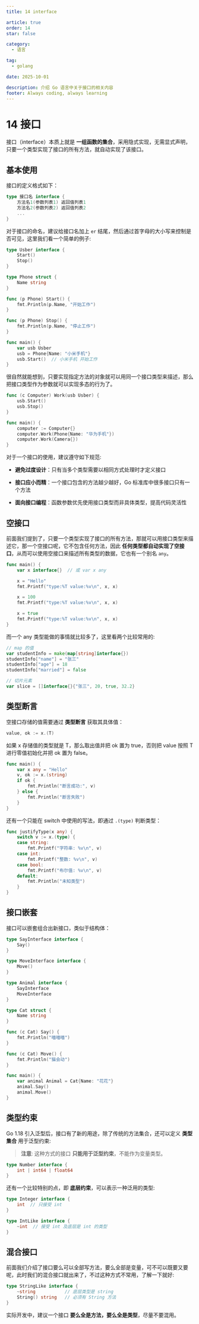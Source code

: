 ```yaml
---
title: 14 interface

article: true
order: 14
star: false

category:
  - 语言

tag:
  - golang

date: 2025-10-01

description: 介绍 Go 语言中关于接口的相关内容
footer: Always coding, always learning
---
```


# 14 接口

接口（interface）本质上就是 **一组函数的集合**，采用隐式实现，无需显式声明，只要一个类型实现了接口的所有方法，就自动实现了该接口。

## 基本使用

接口的定义格式如下：

```go
type 接口名 interface {
    方法名1(参数列表1) 返回值列表1
    方法名2(参数列表2) 返回值列表2
    ...
}
```

对于接口的命名，建议给接口名加上 `er` 结尾，然后通过首字母的大小写来控制是否可见，这里我们看一个简单的例子:

```go
type Usber interface {
    Start()
    Stop()
}

type Phone struct {
    Name string
}

func (p Phone) Start() {
    fmt.Println(p.Name, "开始工作")
}

func (p Phone) Stop() {
    fmt.Println(p.Name, "停止工作")
}

func main() {
    var usb Usber
    usb = Phone{Name: "小米手机"}
    usb.Start()  // 小米手机 开始工作
}
```

很自然就能想到，只要实现指定方法的对象就可以用同一个接口类型来描述，那么把接口类型作为参数就可以实现多态的行为了。

```go
func (c Computer) Work(usb Usber) {
    usb.Start()
    usb.Stop()
}

func main() {
    computer := Computer{}
    computer.Work(Phone{Name: "华为手机"})
    computer.Work(Camera{})
}
```

对于一个接口的使用，建议遵守如下规范:

- **避免过度设计**：只有当多个类型需要以相同方式处理时才定义接口

- **接口应小而精**：一个接口包含的方法越少越好，Go 标准库中很多接口只有一个方法

- **面向接口编程**：函数参数优先使用接口类型而非具体类型，提高代码灵活性

## 空接口

前面我们提到了，只要一个类型实现了接口的所有方法，那就可以用接口类型来描述它，那一个空接口呢，它不包含任何方法，因此 **任何类型都自动实现了空接口**，从而可以使用空接口来描述所有类型的数据，它也有一个别名 `any`。

```go
func main() {
    var x interface{}  // 或 var x any

    x = "Hello"
    fmt.Printf("type:%T value:%v\n", x, x)

    x = 100
    fmt.Printf("type:%T value:%v\n", x, x)

    x = true
    fmt.Printf("type:%T value:%v\n", x, x)
}
```

而一个 any 类型能做的事情就比较多了，这里看两个比较常用的:

```go
// map 的值
var studentInfo = make(map[string]interface{})
studentInfo["name"] = "张三"
studentInfo["age"] = 18
studentInfo["married"] = false

// 切片元素
var slice = []interface{}{"张三", 20, true, 32.2}
```

## 类型断言

空接口存储的值需要通过 **类型断言** 获取其具体值：

```go
value, ok := x.(T)
```

如果 x 存储值的类型就是 T，那么取出值并把 ok 置为 true，否则把 value 按照 T 进行零值初始化并把 ok 置为 false。

```go
func main() {
    var x any = "Hello"
    v, ok := x.(string)
    if ok {
        fmt.Println("断言成功:", v)
    } else {
        fmt.Println("断言失败")
    }
}
```

还有一个只能在 switch 中使用的写法，即通过 `.(type)` 判断类型：

```go
func justifyType(x any) {
    switch v := x.(type) {
    case string:
        fmt.Printf("字符串: %v\n", v)
    case int:
        fmt.Printf("整数: %v\n", v)
    case bool:
        fmt.Printf("布尔值: %v\n", v)
    default:
        fmt.Println("未知类型")
    }
}
```

## 接口嵌套

接口可以嵌套组合出新接口，类似于结构体：

```go
type SayInterface interface {
    Say()
}

type MoveInterface interface {
    Move()
}

type Animal interface {
    SayInterface
    MoveInterface
}

type Cat struct {
    Name string
}

func (c Cat) Say() {
    fmt.Println("喵喵喵")
}

func (c Cat) Move() {
    fmt.Println("猫会动")
}

func main() {
    var animal Animal = Cat{Name: "花花"}
    animal.Say()
    animal.Move()
}
```

## 类型约束

Go 1.18 引入泛型后，接口有了新的用途，除了传统的方法集合，还可以定义 **类型集合** 用于泛型约束:

> **注意**: 这种方式的接口 **只能用于泛型约束**，不能作为变量类型。

```go
type Number interface {
    int | int64 | float64
}
```

还有一个比较特别的点，即 **底层约束**，可以表示一种泛用的类型:

```go
type Integer interface {
    int  // 只接受 int
}

type IntLike interface {
    ~int  // 接受 int 及底层是 int 的类型
}
```

## 混合接口

前面我们介绍了接口要么可以全部写方法，要么全部是变量，可不可以既要又要呢，此时我们的混合接口就出来了，不过这种方式不常用，了解一下就好:

```go
type StringLike interface {
    ~string           // 底层类型是 string
    String() string   // 必须有 String 方法
}
```

实际开发中，建议一个接口 **要么全是方法，要么全是类型**，尽量不要混用。

